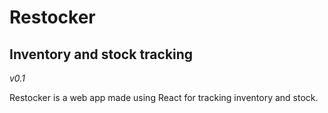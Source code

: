 # Restocker
## Inventory and stock tracking
_v0.1_

Restocker is a web app made using React for tracking inventory and stock.